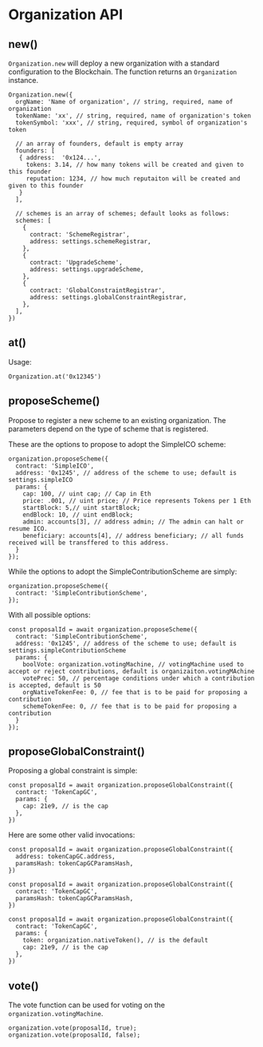 # Organization API

## new()

`Organization.new` will deploy a new organization with a standard configuration to
the Blockchain. The function returns an `Organization` instance.

    Organization.new({
      orgName: 'Name of organization', // string, required, name of organization
      tokenName: 'xx', // string, required, name of organization's token
      tokenSymbol: 'xxx', // string, required, symbol of organization's token

      // an array of founders, default is empty array
      founders: [
       { address:  '0x124...',
         tokens: 3.14, // how many tokens will be created and given to this founder
         reputation: 1234, // how much reputaiton will be created and given to this founder
       }
      ],  

      // schemes is an array of schemes; default looks as follows:  
      schemes: [
        {
          contract: 'SchemeRegistrar',
          address: settings.schemeRegistrar,
        },
        {
          contract: 'UpgradeScheme',
          address: settings.upgradeScheme,
        },
        {
          contract: 'GlobalConstraintRegistrar',
          address: settings.globalConstraintRegistrar,
        },
      ],
    })


## at()

Usage:

    Organization.at('0x12345')

## proposeScheme()

Propose to register a new scheme to an existing organization. The parameters depend on the
type of scheme that is registered.

These are the options to propose to adopt the SimpleICO scheme:

    organization.proposeScheme({
      contract: 'SimpleICO',
      address: '0x1245', // address of the scheme to use; default is settings.simpleICO
      params: {
        cap: 100, // uint cap; // Cap in Eth
        price: .001, // uint price; // Price represents Tokens per 1 Eth
        startBlock: 5,// uint startBlock;
        endBlock: 10, // uint endBlock;
        admin: accounts[3], // address admin; // The admin can halt or resume ICO.
        beneficiary: accounts[4], // address beneficiary; // all funds received will be transffered to this address.
      }
    });

While the options to adopt the SimpleContributionScheme are simply:

    organization.proposeScheme({
      contract: 'SimpleContributionScheme',
    });

With all possible options:


    const proposalId = await organization.proposeScheme({
      contract: 'SimpleContributionScheme',
      address: '0x1245', // address of the scheme to use; default is settings.simpleContributionScheme
      params: {
        boolVote: organization.votingMachine, // votingMachine used to accept or reject contributions, default is organizaiton.votingMAchine
        votePrec: 50, // percentage conditions under which a contribution is accepted, default is 50
        orgNativeTokenFee: 0, // fee that is to be paid for proposing a contribution
        schemeTokenFee: 0, // fee that is to be paid for proposing a contribution
      }
    });

## proposeGlobalConstraint()

Proposing a global constraint is simple:

    const proposalId = await organization.proposeGlobalConstraint({
      contract: 'TokenCapGC',
      params: {
        cap: 21e9, // is the cap
      },
    })

Here are some other valid invocations:

    const proposalId = await organization.proposeGlobalConstraint({
      address: tokenCapGC.address,
      paramsHash: tokenCapGCParamsHash,
    })

    const proposalId = await organization.proposeGlobalConstraint({
      contract: 'TokenCapGC',
      paramsHash: tokenCapGCParamsHash,
    })

    const proposalId = await organization.proposeGlobalConstraint({
      contract: 'TokenCapGC',
      params: {
        token: organization.nativeToken(), // is the default
        cap: 21e9, // is the cap
      },
    })

## vote()

The vote function can be used for voting on the `organization.votingMachine`.

    organization.vote(proposalId, true);
    organization.vote(proposalId, false);
